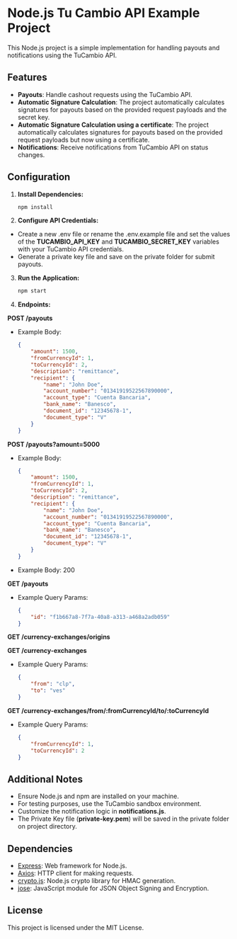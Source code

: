 # Node.js Tu Cambio API Example Project

This Node.js project is a simple implementation for handling payouts and notifications using the TuCambio API.

## Features

- **Payouts**: Handle cashout requests using the TuCambio API.
- **Automatic Signature Calculation**: The project automatically calculates signatures for payouts based on the provided request payloads and the secret key.
- **Automatic Signature Calculation using a certificate**: The project automatically calculates signatures for payouts based on the provided request payloads but now using a certificate.
- **Notifications**: Receive notifications from TuCambio API on status changes.

## Configuration

1. **Install Dependencies:**
   ```bash
   npm install
   ```

2. **Configure API Credentials:**

* Create a new .env file or rename the .env.example file and set the values of the **TUCAMBIO_API_KEY** and **TUCAMBIO_SECRET_KEY** variables with your TuCambio API credentials.
* Generate a private key file and save on the private folder for submit payouts.

3. **Run the Application:**

   ```bash
   npm start
   ```

3. **Endpoints:**

**POST /payouts**
- Example Body:

    ```json
    {
        "amount": 1500,
        "fromCurrencyId": 1,
        "toCurrencyId": 2,
        "description": "remittance",
        "recipient": {
            "name": "John Doe",
            "account_number": "01341919522567890000",
            "account_type": "Cuenta Bancaria",
            "bank_name": "Banesco",
            "document_id": "12345678-1",
            "document_type": "V"
        }
    }
    ```

**POST /payouts?amount=5000**
- Example Body:

    ```json
    {
        "amount": 1500,
        "fromCurrencyId": 1,
        "toCurrencyId": 2,
        "description": "remittance",
        "recipient": {
            "name": "John Doe",
            "account_number": "01341919522567890000",
            "account_type": "Cuenta Bancaria",
            "bank_name": "Banesco",
            "document_id": "12345678-1",
            "document_type": "V"
        }
    }
    ```
- Example Body: 200

**GET /payouts**
- Example Query Params:
    ```json
    {
        "id": "f1b667a8-7f7a-40a8-a313-a468a2adb059"
    }
    ```

**GET /currency-exchanges/origins**

**GET /currency-exchanges**
- Example Query Params:
    ```json
    {
        "from": "clp",
        "to": "ves"
    }
    ```

**GET /currency-exchanges/from/:fromCurrencyId/to/:toCurrencyId**
- Example Query Params:
    ```json
    {
        "fromCurrencyId": 1,
        "toCurrencyId": 2
    }
    ```

## Additional Notes
* Ensure Node.js and npm are installed on your machine.
* For testing purposes, use the TuCambio sandbox environment.
* Customize the notification logic in **notifications.js**.
* The Private Key file (**private-key.pem**) will be saved in the private folder on project directory.

## Dependencies
* [Express](https://expressjs.com/): Web framework for Node.js.
* [Axios](https://axios-http.com/): HTTP client for making requests.
* [crypto.js](https://cryptojs.gitbook.io/docs): Node.js crypto library for HMAC generation.
* [jose](https://www.npmjs.com/package/jose): JavaScript module for JSON Object Signing and Encryption.

## License
This project is licensed under the MIT License.